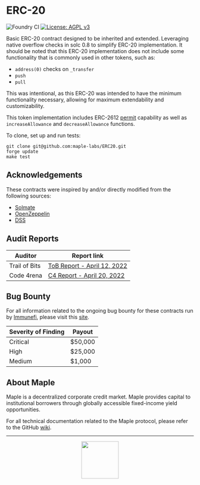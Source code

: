 # ERC-20

![Foundry CI](https://github.com/maple-labs/erc20/actions/workflows/push-to-main.yml/badge.svg) [![License: AGPL v3](https://img.shields.io/badge/License-AGPL%20v3-blue.svg)](https://www.gnu.org/licenses/agpl-3.0)

Basic ERC-20 contract designed to be inherited and extended. Leveraging native overflow checks in solc 0.8 to simplify ERC-20 implementation. It should be noted that this ERC-20 implementation does not include some functionality that is commonly used in other tokens, such as:
- `address(0)` checks on `_transfer`
- `push`
- `pull`

This was intentional, as this ERC-20 was intended to have the minimum functionality necessary, allowing for maximum extendability and customizability.

This token implementation includes ERC-2612 [permit](https://eips.ethereum.org/EIPS/eip-2612) capability as well as `increaseAllowance` and `decreaseAllowance` functions.

To clone, set up and run tests:
```
git clone git@github.com:maple-labs/ERC20.git
forge update
make test
```

## Acknowledgements
These contracts were inspired by and/or directly modified from the following sources:
- [Solmate](https://github.com/Rari-Capital/solmate)
- [OpenZeppelin](https://github.com/OpenZeppelin/openzeppelin-contracts)
- [DSS](https://github.com/makerdao/dss)

## Audit Reports
| Auditor | Report link |
|---|---|
| Trail of Bits | [ToB Report - April 12, 2022](https://docs.google.com/viewer?url=https://github.com/maple-labs/maple-core/files/8507237/Maple.Finance.-.Final.Report.-.Fixes.pdf) |
| Code 4rena | [C4 Report - April 20, 2022](https://code4rena.com/reports/2022-03-maple/) |

## Bug Bounty

For all information related to the ongoing bug bounty for these contracts run by [Immunefi](https://immunefi.com/), please visit this [site](https://immunefi.com/bounty/maple/).

| Severity of Finding | Payout |
|---|---|
| Critical | $50,000 |
| High | $25,000 |
| Medium | $1,000 |

## About Maple
Maple is a decentralized corporate credit market. Maple provides capital to institutional borrowers through globally accessible fixed-income yield opportunities.

For all technical documentation related to the Maple protocol, please refer to the GitHub [wiki](https://github.com/maple-labs/maple-core/wiki).

---

<p align="center">
  <img src="https://user-images.githubusercontent.com/44272939/196706799-fe96d294-f700-41e7-a65f-2d754d0a6eac.gif" height="100" />
</p>
